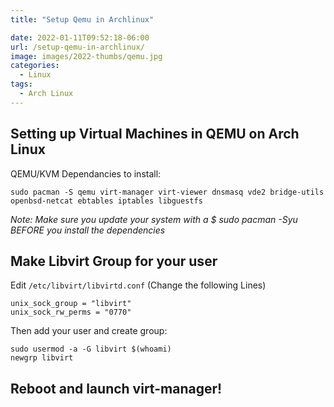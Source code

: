 ```yaml
---
title: "Setup Qemu in Archlinux"

date: 2022-01-11T09:52:18-06:00
url: /setup-qemu-in-archlinux/
image: images/2022-thumbs/qemu.jpg
categories:
  - Linux  
tags:
  - Arch Linux
---
```

<!--more-->

## Setting up Virtual Machines in QEMU on Arch Linux

QEMU/KVM Dependancies to install:

```
sudo pacman -S qemu virt-manager virt-viewer dnsmasq vde2 bridge-utils openbsd-netcat ebtables iptables libguestfs
```

_Note: Make sure you update your system with a $ sudo pacman -Syu BEFORE you install the dependencies_

## Make Libvirt Group for your user

Edit `/etc/libvirt/libvirtd.conf`
(Change the following Lines)
```
unix_sock_group = "libvirt"
unix_sock_rw_perms = "0770"
```

Then add your user and create group:

```
sudo usermod -a -G libvirt $(whoami)
newgrp libvirt
```

## Reboot and launch virt-manager!

